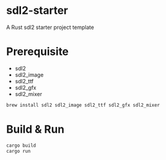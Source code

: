 # sdl2-starter
A Rust sdl2 starter project template

# Prerequisite
  - sdl2 
  - sdl2_image
  - sdl2_ttf
  - sdl2_gfx
  - sdl2_mixer
  
  ```zsh
  brew install sdl2 sdl2_image sdl2_ttf sdl2_gfx sdl2_mixer
  ```

# Build & Run
```zsh
cargo build
cargo run
```